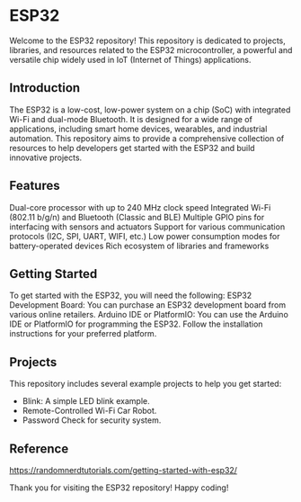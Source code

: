 # ESP32
Welcome to the ESP32 repository! This repository is dedicated to projects, libraries, and resources related to the ESP32 microcontroller, a powerful and versatile chip widely used in IoT (Internet of Things) applications.
  
## Introduction
The ESP32 is a low-cost, low-power system on a chip (SoC) with integrated Wi-Fi and dual-mode Bluetooth. It is designed for a wide range of applications, including smart home devices, wearables, and industrial automation. This repository aims to provide a comprehensive collection of resources to help developers get started with the ESP32 and build innovative projects.

## Features
Dual-core processor with up to 240 MHz clock speed
Integrated Wi-Fi (802.11 b/g/n) and Bluetooth (Classic and BLE)
Multiple GPIO pins for interfacing with sensors and actuators
Support for various communication protocols (I2C, SPI, UART, WIFI, etc.)
Low power consumption modes for battery-operated devices
Rich ecosystem of libraries and frameworks

## Getting Started
To get started with the ESP32, you will need the following:
  ESP32 Development Board: You can purchase an ESP32 development board from various online retailers.
  Arduino IDE or PlatformIO: You can use the Arduino IDE or PlatformIO for programming the ESP32. Follow the installation instructions for your preferred platform.
  
## Projects
This repository includes several example projects to help you get started:
  - Blink: A simple LED blink example.
  - Remote-Controlled Wi-Fi Car Robot.
  - Password Check for security system.

## Reference
  https://randomnerdtutorials.com/getting-started-with-esp32/

Thank you for visiting the ESP32 repository! Happy coding!
